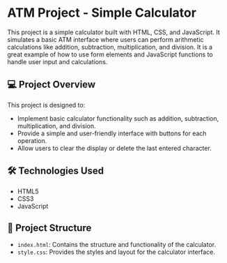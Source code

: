 # ATM Project - Simple Calculator

This project is a simple calculator built with HTML, CSS, and JavaScript. It simulates a basic ATM interface where users can perform arithmetic calculations like addition, subtraction, multiplication, and division. It is a great example of how to use form elements and JavaScript functions to handle user input and calculations.

## 💻 Project Overview

This project is designed to:

- Implement basic calculator functionality such as addition, subtraction, multiplication, and division.
- Provide a simple and user-friendly interface with buttons for each operation.
- Allow users to clear the display or delete the last entered character.

## 🛠 Technologies Used

- HTML5
- CSS3
- JavaScript

## 📁 Project Structure

- `index.html`: Contains the structure and functionality of the calculator.
- `style.css`: Provides the styles and layout for the calculator interface.

